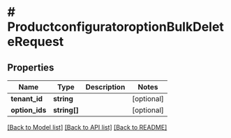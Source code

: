 # # ProductconfiguratoroptionBulkDeleteRequest

## Properties

Name | Type | Description | Notes
------------ | ------------- | ------------- | -------------
**tenant_id** | **string** |  | [optional]
**option_ids** | **string[]** |  | [optional]

[[Back to Model list]](../../README.md#models) [[Back to API list]](../../README.md#endpoints) [[Back to README]](../../README.md)
